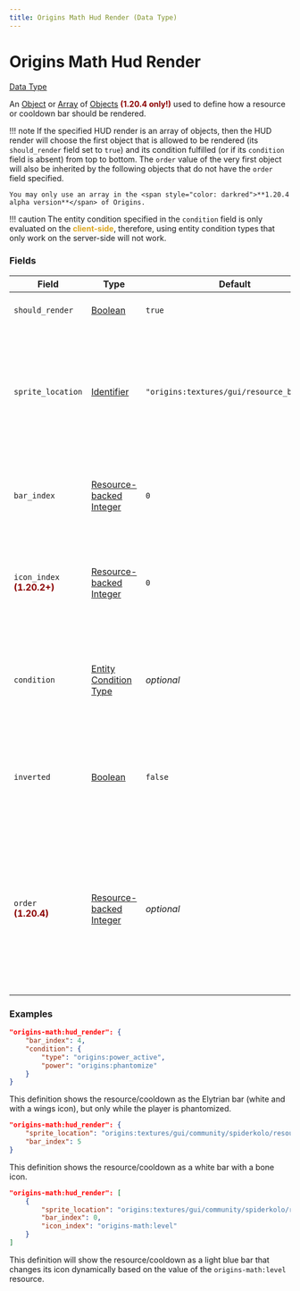 ```yaml
---
title: Origins Math Hud Render (Data Type)
---
```


# Origins Math Hud Render

[Data Type](../data_types.md)

An [Object](https://origins.readthedocs.io/en/latest/types/data_types/object) or [Array](https://origins.readthedocs.io/en/latest/types/data_types/array.md) of [Objects](https://origins.readthedocs.io/en/latest/types/data_types/object) <span style="color: darkred">**(1.20.4 only!)**</span> used to define how a resource or cooldown bar should be rendered.

!!!	note
	If the specified HUD render is an array of objects, then the HUD render will choose the first object that is allowed to be rendered (its `should_render` field set to `true`) and its condition fulfilled (or if its `condition` field is absent) from top to bottom. The `order` value of the very first object will also be inherited by the following objects that do not have the `order` field specified.

	You may only use an array in the <span style="color: darkred">**1.20.4 alpha version**</span> of Origins.

!!!	caution
	The entity condition specified in the `condition` field is only evaluated on the <span style="color:goldenrod"><b>client-side</b></span>, therefore, using entity condition types that only work on the server-side will not work.

###	Fields

| Field  | Type | Default | Description
| -------|------|---------|-------------
| `should_render` | [Boolean](https://origins.readthedocs.io/en/latest/types/data_types/boolean) | `true` | Whether the bar should be visible or not.
| `sprite_location` | [Identifier](https://origins.readthedocs.io/en/latest/types/data_types/identifier) | `"origins:textures/gui/resource_bar.png"` | The path to the file in the assets which contains what the bar looks like. See the [List of sprites](https://origins.readthedocs.io/en/latest/misc/extras/sprites) for a list of files included by default in the mod.
| `bar_index` | [Resource-backed Integer](./resource-backed_integer.md) | `0` | The indexed position of the bar on the sprite to use. Please note that indexes start at `0`.
| `icon_index` <br> <span style="color: darkred">**(1.20.2+)**</span> | [Resource-backed Integer](./resource-backed_integer.md) | `0` | The indexed position of the icon on the sprite to use. Please note that indexes start at `0`.
| `condition` | [Entity Condition Type](../entity_condition_types.md) | _optional_ | If set (and `should_render` is true), the bar will only display when the entity with the power fulfills this condition.
| `inverted` | [Boolean](https://origins.readthedocs.io/en/latest/types/data_types/boolean) | `false` | If set to true, inverts the way the hud render process (it'll look like its value is being decreased).
| `order` <br> <span style="color: darkred">**(1.20.4)**</span> | [Resource-backed Integer](./resource-backed_integer.md) | *optional* | If specified, this determines the position of the HUD render when being rendered. The higher the `order` value is, the higher it is on the rendered HUD render stack.

### Examples

```json
"origins-math:hud_render": {
	"bar_index": 4,
	"condition": {
		"type": "origins:power_active",
		"power": "origins:phantomize"
	}
}
```

This definition shows the resource/cooldown as the Elytrian bar (white and with a wings icon), but only while the player is phantomized.
<br>

```json
"origins-math:hud_render": {
    "sprite_location": "origins:textures/gui/community/spiderkolo/resource_bar_03.png",
    "bar_index": 5
}
```

This definition shows the resource/cooldown as a white bar with a bone icon.
<br>

```json
"origins-math:hud_render": [
	{
		"sprite_location": "origins:textures/gui/community/spiderkolo/resource_bar_03.png",
		"bar_index": 0,
		"icon_index": "origins-math:level"
	}
]
```
This definition will show the resource/cooldown as a light blue bar that changes its icon dynamically based on the value of the `origins-math:level` resource.